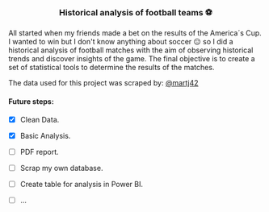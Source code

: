 <h3 align="center"> Historical analysis of football teams ⚽ </h3>

  All started when my friends made a bet on the results of the America´s Cup. I wanted to win but I don't know anything about soccer 😑 so I did a historical analysis of football matches with the aim of observing historical trends and discover insights of the game. The final objective is to create a set of statistical tools to determine the results of the matches.

The data used for this project was scraped by: [@martj42](https://github.com/martj42?tab=repositories)

#### Future steps:
- [x] Clean Data.
- [x] Basic Analysis.
- [ ] PDF report.
- [ ] Scrap my own database.
- [ ] Create table for analysis in Power BI.
- [ ] ...

